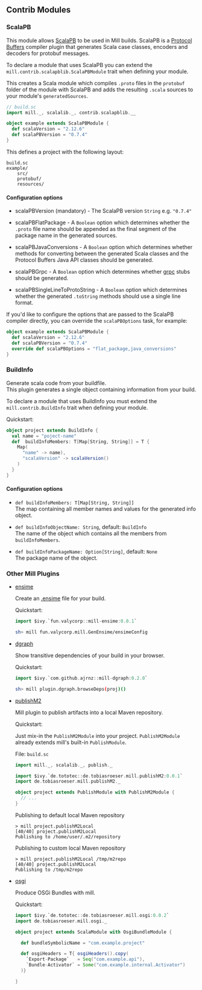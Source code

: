 ## Contrib Modules

### ScalaPB

This module allows [ScalaPB](https://scalapb.github.io) to be used in Mill builds. ScalaPB is a [Protocol Buffers](https://developers.google.com/protocol-buffers/) compiler plugin that generates Scala case classes, encoders and decoders for protobuf messages.

To declare a module that uses ScalaPB you can extend the `mill.contrib.scalapblib.ScalaPBModule` trait when defining your module.

This creates a Scala module which compiles `.proto` files in the `protobuf` folder of the module with ScalaPB and adds the resulting `.scala` sources to your module's `generatedSources`.

```scala
// build.sc
import mill._, scalalib._, contrib.scalapblib.__

object example extends ScalaPBModule {
  def scalaVersion = "2.12.6"
  def scalaPBVersion = "0.7.4"
}
```

This defines a project with the following layout:

```
build.sc
example/
    src/
    protobuf/
    resources/
```

#### Configuration options

* scalaPBVersion (mandatory) - The ScalaPB version `String` e.g. `"0.7.4"`

* scalaPBFlatPackage - A `Boolean` option which determines whether the `.proto` file name should be appended as the final segment of the package name in the generated sources.

* scalaPBJavaConversions - A `Boolean` option which determines whether methods for converting between the generated Scala classes and the Protocol Buffers Java API classes should be generated.

* scalaPBGrpc - A `Boolean` option which determines whether [grpc](https://grpc.io) stubs should be generated.

* scalaPBSingleLineToProtoString - A `Boolean` option which determines whether the generated `.toString` methods should use a single line format.

If you'd like to configure the options that are passed to the ScalaPB compiler directly, you can override the `scalaPBOptions` task, for example:

```scala
object example extends ScalaPBModule {
  def scalaVersion = "2.12.6"
  def scalaPBVersion = "0.7.4"
  override def scalaPBOptions = "flat_package,java_conversions"
}
```

### BuildInfo

Generate scala code from your buildfile.  
This plugin generates a single object containing information from your build.
  
To declare a module that uses BuildInfo you must extend the `mill.contrib.BuildInfo` trait when defining your module.

Quickstart:
  ```scala
  object project extends BuildInfo {
    val name = "poject-name"
    def  buildInfoMembers: T[Map[String, String]] = T {
      Map(
        "name" -> name),
        "scalaVersion" -> scalaVersion()
      )
    }
  }
  ```
  
#### Configuration options

* `def buildInfoMembers: T[Map[String, String]]`  
  The map containing all member names and values for the generated info object.

* `def buildInfoObjectName: String`, default: `BuildInfo`  
  The name of the object which contains all the members from `buildInfoMembers`.

* `def buildInfoPackageName: Option[String]`, default: `None`  
  The package name of the object.


### Other Mill Plugins

- [ensime](https://github.com/yyadavalli/mill-ensime "mill-ensime")

  Create an [.ensime](http://ensime.github.io/ "ensime") file for your build.
  
  Quickstart:
  ```scala
  import $ivy.`fun.valycorp::mill-ensime:0.0.1`
  ```
  ```sh
  sh> mill fun.valycorp.mill.GenEnsime/ensimeConfig
  ```
  
- [dgraph](https://github.com/ajrnz/mill-dgraph "mill-dgraph")

  Show transitive dependencies of your build in your browser.
  
  Quickstart:
  ```scala
  import $ivy.`com.github.ajrnz::mill-dgraph:0.2.0`
  ```
  ```sh
  sh> mill plugin.dgraph.browseDeps(proj)()
  ```

- [publishM2](https://github.com/lefou/mill-publishM2 "mill-publishM2")

  Mill plugin to publish artifacts into a local Maven repository.

  Quickstart:

  Just mix-in the `PublishM2Module` into your project.
  `PublishM2Module` already extends mill's built-in `PublishModule`.

  File: `build.sc`
  ```scala
  import mill._, scalalib._, publish._

  import $ivy.`de.tototec::de.tobiasroeser.mill.publishM2:0.0.1`
  import de.tobiasroeser.mill.publishM2._

  object project extends PublishModule with PublishM2Module {
    // ...
  }
  ```

  Publishing to default local Maven repository

  ```
  > mill project.publishM2Local
  [40/40] project.publishM2Local
  Publishing to /home/user/.m2/repository
  ```

  Publishing to custom local Maven repository
  ```
  > mill project.publishM2Local /tmp/m2repo
  [40/40] project.publishM2Local
  Publishing to /tmp/m2repo
  ```

- [osgi](https://github.com/lefou/mill-osgi "GitHub-Project lefou/mill-osgi")

  Produce OSGi Bundles with mill.

  Quickstart:
  ```scala
  import $ivy.`de.tototec::de.tobiasroeser.mill.osgi:0.0.2`
  import de.tobiasroeser.mill.osgi._

  object project extends ScalaModule with OsgiBundleModule {

    def bundleSymbolicName = "com.example.project"

    def osgiHeaders = T{ osgiHeaders().copy(
      `Export-Package`   = Seq("com.example.api"),
      `Bundle-Activator` = Some("com.example.internal.Activator")
    )}

  }
  ```
